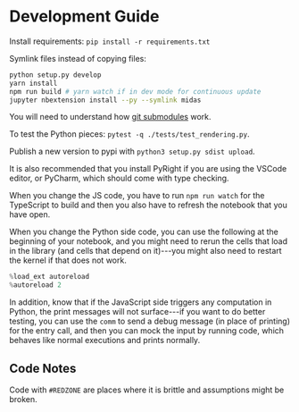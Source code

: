 # Development Guide

Install requirements: `pip install -r requirements.txt`

Symlink files instead of copying files:

```sh
python setup.py develop
yarn install
npm run build # yarn watch if in dev mode for continuous update
jupyter nbextension install --py --symlink midas
```

You will need to understand how [git submodules](https://git-scm.com/book/en/v2/Git-Tools-Submodules) work.

To test the Python pieces: `pytest -q ./tests/test_rendering.py`.

Publish a new version to pypi with `python3 setup.py sdist upload`.

It is also recommended that you install PyRight if you are using the VSCode editor, or PyCharm, which should come with type checking.

When you change the JS code, you have to run `npm run watch` for the TypeScript to build and then you also have to refresh the notebook that you have open.

When you change the Python side code, you can use the following at the beginning of your notebook, and you might need to rerun the cells that load in the library (and cells that depend on it)---you might also need to restart the kernel if that does not work.

```python
%load_ext autoreload
%autoreload 2
```

In addition, know that if the JavaScript side triggers any computation in Python, the print messages will not surface---if you want to do better testing, you can use the `comm` to send a debug message (in place of printing) for the entry call, and then you can mock the input by running code, which behaves like normal executions and prints normally.


## Code Notes

Code with `#REDZONE` are places where it is brittle and assumptions might be broken.

